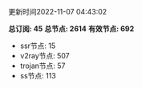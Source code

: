 更新时间2022-11-07 04:43:02

**总订阅: 45**
**总节点: 2614**
**有效节点: 692**
- ssr节点: 15
- v2ray节点: 507
- trojan节点: 57
- ss节点: 113
